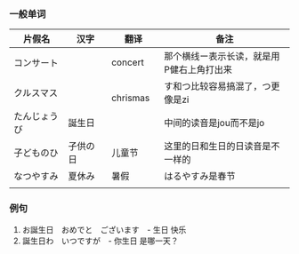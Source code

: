 ### 一般单词

| 片假名 | 汉字 | 翻译 | 备注 |
|--|--|--|--|
| コンサート　| | concert | 那个横线ー表示长读，就是用P健右上角打出来 |
| クルスマス　| |　chrismas | す和つ比较容易搞混了，つ更像是zi |
| たんじょうび　| 誕生日　| | 中间的读音是jou而不是jo | 
| 子どものひ　| 子供の日　| 儿童节 | 这里的日和生日的日读音是不一样的 |
| なつやすみ | 夏休み　| 暑假 | はるやすみ是春节　|
| | | | |





### 例句
1. お誕生日　おめでと　ございます　- 生日 快乐
2. 誕生日わ　いつですが　- 你生日 是哪一天？